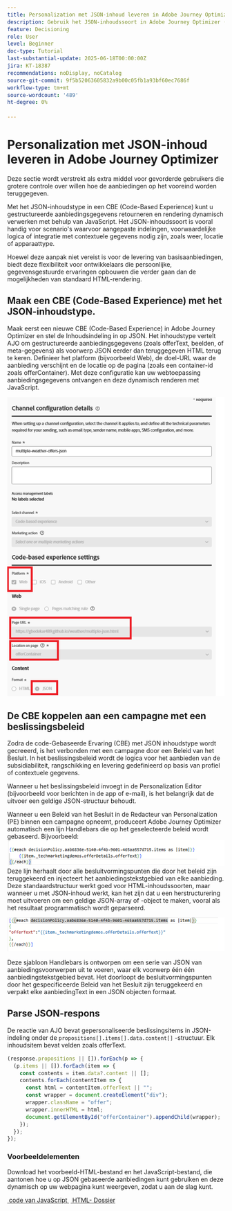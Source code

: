 ```yaml
---
title: Personalization met JSON-inhoud leveren in Adobe Journey Optimizer
description: Gebruik het JSON-inhoudssoort in Adobe Journey Optimizer (AJO) om flexibele, gegevensgestuurde personalisatieervaringen op te bouwen.
feature: Decisioning
role: User
level: Beginner
doc-type: Tutorial
last-substantial-update: 2025-06-18T00:00:00Z
jira: KT-18387
recommendations: noDisplay, noCatalog
source-git-commit: 9f5b52063605832a9b00c05fb1a93bf60ec7686f
workflow-type: tm+mt
source-wordcount: '489'
ht-degree: 0%

---
```


# Personalization met JSON-inhoud leveren in Adobe Journey Optimizer

Deze sectie wordt verstrekt als extra middel voor gevorderde gebruikers die grotere controle over willen hoe de aanbiedingen op het vooreind worden teruggegeven.

Met het JSON-inhoudstype in een CBE (Code-Based Experience) kunt u gestructureerde aanbiedingsgegevens retourneren en rendering dynamisch verwerken met behulp van JavaScript. Het JSON-inhoudssoort is vooral handig voor scenario&#39;s waarvoor aangepaste indelingen, voorwaardelijke logica of integratie met contextuele gegevens nodig zijn, zoals weer, locatie of apparaattype.

Hoewel deze aanpak niet vereist is voor de levering van basisaanbiedingen, biedt deze flexibiliteit voor ontwikkelaars die persoonlijke, gegevensgestuurde ervaringen opbouwen die verder gaan dan de mogelijkheden van standaard HTML-rendering.

## Maak een CBE (Code-Based Experience) met het JSON-inhoudstype.

Maak eerst een nieuwe CBE (Code-Based Experience) in Adobe Journey Optimizer en stel de Inhoudsindeling in op JSON. Het inhoudstype vertelt AJO om gestructureerde aanbiedingsgegevens (zoals offerText, beelden, of meta-gegevens) als voorwerp JSON eerder dan teruggegeven HTML terug te keren. Definieer het platform (bijvoorbeeld Web), de doel-URL waar de aanbieding verschijnt en de locatie op de pagina (zoals een container-id zoals offerContainer). Met deze configuratie kan uw webtoepassing aanbiedingsgegevens ontvangen en deze dynamisch renderen met JavaScript.

![&#x200B; json-content-type &#x200B;](assets/cbe-json-content.png)

## De CBE koppelen aan een campagne met een beslissingsbeleid

Zodra de code-Gebaseerde Ervaring (CBE) met JSON inhoudstype wordt gecreeerd, is het verbonden met een campagne door een Beleid van het Besluit. In het beslissingsbeleid wordt de logica voor het aanbieden van de subsidiabiliteit, rangschikking en levering gedefinieerd op basis van profiel of contextuele gegevens.

Wanneer u het beslissingsbeleid invoegt in de Personalization Editor (bijvoorbeeld voor berichten in de app of e-mail), is het belangrijk dat de uitvoer een geldige JSON-structuur behoudt.

Wanneer u een Beleid van het Besluit in de Redacteur van Personalization (PE) binnen een campagne opneemt, produceert Adobe Journey Optimizer automatisch een lijn Handlebars die op het geselecteerde beleid wordt gebaseerd. Bijvoorbeeld:
![&#x200B; gebrek-code &#x200B;](assets/handlebar-code-default.png)
Deze lijn herhaalt door alle besluitvormingspunten die door het beleid zijn teruggekeerd en injecteert het aanbiedingstekstgebied van elke aanbieding. Deze standaardstructuur werkt goed voor HTML-inhoudssoorten, maar wanneer u met JSON-inhoud werkt, kan het zijn dat u een herstructurering moet uitvoeren om een geldige JSON-array of -object te maken, vooral als het resultaat programmatisch wordt geparseerd.

![&#x200B; herstructureerde-code &#x200B;](assets/restructured-code.png)

Deze sjabloon Handlebars is ontworpen om een serie van JSON van aanbiedingsvoorwerpen uit te voeren, waar elk voorwerp één één aanbiedingstekstgebied bevat. Het doorloopt de besluitvormingspunten door het gespecificeerde Beleid van het Besluit zijn teruggekeerd en verpakt elke aanbiedingText in een JSON objecten formaat.

## Parse JSON-respons

De reactie van AJO bevat gepersonaliseerde beslissingsitems in JSON-indeling onder de `propositions[].items[].data.content[]` -structuur. Elk inhoudsitem bevat velden zoals offerText.

```javascript
(response.propositions || []).forEach(p => {
  (p.items || []).forEach(item => {
    const contents = item.data?.content || [];
    contents.forEach(contentItem => {
      const html = contentItem.offerText || "";
      const wrapper = document.createElement("div");
      wrapper.className = "offer";
      wrapper.innerHTML = html;
      document.getElementById("offerContainer").appendChild(wrapper);
    });
  });
});
```

### Voorbeeldelementen

Download het voorbeeld-HTML-bestand en het JavaScript-bestand, die aantonen hoe u op JSON gebaseerde aanbiedingen kunt gebruiken en deze dynamisch op uw webpagina kunt weergeven, zodat u aan de slag kunt.

[&#x200B; code van JavaScript &#x200B;](assets/weather-related-offers-script-multiple-json.js)
[&#x200B; HTML- Dossier &#x200B;](assets/multiple-json.html)